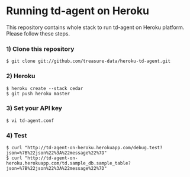 # Running td-agent on Heroku

This repository contains whole stack to run td-agent on Heroku platform. Please follow these steps.

### 1) Clone this repository

    $ git clone git://github.com/treasure-data/heroku-td-agent.git

### 2) Heroku

    $ heroku create --stack cedar
    $ git push heroku master

### 3) Set your API key

    $ vi td-agent.conf

### 4) Test

    $ curl "http://td-agent-on-heroku.herokuapp.com/debug.test?json=%7B%22json%22%3A%22message%22%7D"
    $ curl "http://td-agent-on-heroku.herokuapp.com/td.sample_db.sample_table?json=%7B%22json%22%3A%22message%22%7D"
